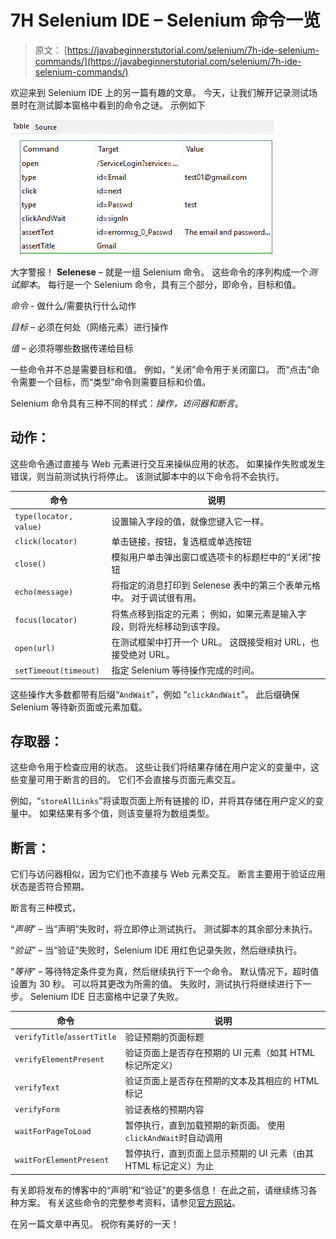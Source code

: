 # 7H Selenium IDE – Selenium 命令一览

> 原文： [https://javabeginnerstutorial.com/selenium/7h-ide-selenium-commands/](https://javabeginnerstutorial.com/selenium/7h-ide-selenium-commands/)

欢迎来到 Selenium IDE 上的另一篇有趣的文章。 今天，让我们解开记录测试场景时在测试脚本窗格中看到的命令之谜。 示例如下

![Test Script](img/5e6a31e752f4393906936f5e686f5d93.png)

大字警报！ **Selenese** – 就是一组 Selenium 命令。 这些命令的序列构成一个*测试脚本*。 每行是一个 Selenium 命令，具有三个部分，即命令，目标和值。

*命令* - 做什么/需要执行什么动作

*目标* – 必须在何处（网络元素）进行操作

*值* – 必须将哪些数据传递给目标

一些命令并不总是需要目标和值。 例如，“关闭”命令用于关闭窗口。 而“点击”命令需要一个目标，而“类型”命令则需要目标和价值。

Selenium 命令具有三种不同的样式：*操作，访问器和断言*。

## 动作：

这些命令通过直接与 Web 元素进行交互来操纵应用的状态。 如果操作失败或发生错误，则当前测试执行将停止。 该测试脚本中的以下命令将不会执行。

| **命令** | **说明** |
| --- | --- |
| `type(locator, value)` | 设置输入字段的值，就像您键入它一样。 |
| `click(locator)` | 单击链接，按钮，复选框或单选按钮 |
| `close()` | 模拟用户单击弹出窗口或选项卡的标题栏中的“关闭”按钮 |
| `echo(message)` | 将指定的消息打印到 Selenese 表中的第三个表单元格中。 对于调试很有用。 |
| `focus(locator)` | 将焦点移到指定的元素； 例如，如果元素是输入字段，则将光标移动到该字段。 |
| `open(url)` | 在测试框架中打开一个 URL。 这既接受相对 URL，也接受绝对 URL。 |
| `setTimeout(timeout)` | 指定 Selenium 等待操作完成的时间。 |

这些操作大多数都带有后缀“`AndWait`”，例如 “`clickAndWait`”。 此后缀确保 Selenium 等待新页面或元素加载。

## 存取器：

这些命令用于检查应用的状态。 这些让我们将结果存储在用户定义的变量中，这些变量可用于断言的目的。 它们不会直接与页面元素交互。

例如，“`storeAllLinks`”将读取页面上所有链接的 ID，并将其存储在用户定义的变量中。 如果结果有多个值，则该变量将为数组类型。

## 断言：

它们与访问器相似，因为它们也不直接与 Web 元素交互。 断言主要用于验证应用状态是否符合预期。

断言有三种模式，

“*声明*” – 当“声明”失败时，将立即停止测试执行。 测试脚本的其余部分未执行。

“*验证*” – 当“验证”失败时，Selenium IDE 用红色记录失败，然后继续执行。

“*等待*” – 等待特定条件变为真，然后继续执行下一个命令。 默认情况下，超时值设置为 30 秒。 可以将其更改为所需的值。 失败时，测试执行将继续进行下一步。 Selenium IDE 日志窗格中记录了失败。

| **命令** | **说明** |
| --- | --- |
| `verifyTitle`/`assertTitle` | 验证预期的页面标题 |
| `verifyElementPresent` | 验证页面上是否存在预期的 UI 元素（如其 HTML 标记所定义） |
| `verifyText` | 验证页面上是否存在预期的文本及其相应的 HTML 标记 |
| `verifyForm` | 验证表格的预期内容 |
| `waitForPageToLoad` | 暂停执行，直到加载预期的新页面。 使用`clickAndWait`时自动调用 |
| `waitForElementPresent` | 暂停执行，直到页面上显示预期的 UI 元素（由其 HTML 标记定义）为止 |

有关即将发布的博客中的“声明”和“验证”的更多信息！ 在此之前，请继续练习各种方案。 有关这些命令的完整参考资料，请参见[官方网站](http://release.seleniumhq.org/selenium-core/1.0.1/reference.html#accessors)。

在另一篇文章中再见。 祝你有美好的一天！

